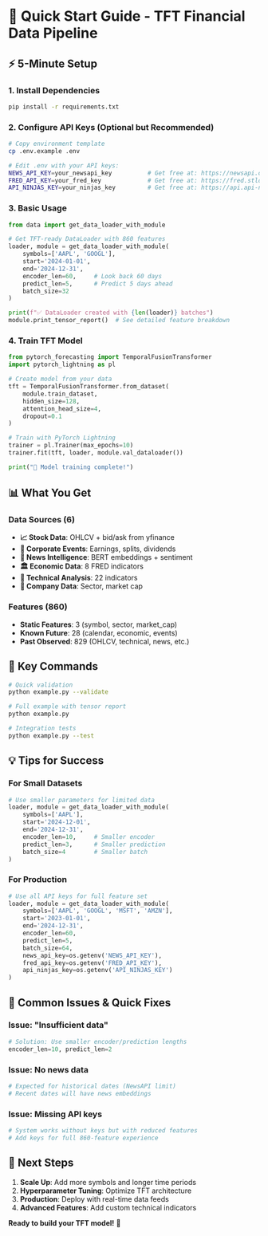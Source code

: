 # 🚀 Quick Start Guide - TFT Financial Data Pipeline

## ⚡ 5-Minute Setup

### 1. Install Dependencies

```bash
pip install -r requirements.txt
```

### 2. Configure API Keys (Optional but Recommended)

```bash
# Copy environment template
cp .env.example .env

# Edit .env with your API keys:
NEWS_API_KEY=your_newsapi_key          # Get free at: https://newsapi.org/
FRED_API_KEY=your_fred_key             # Get free at: https://fred.stlouisfed.org/
API_NINJAS_KEY=your_ninjas_key         # Get free at: https://api.api-ninjas.com/
```

### 3. Basic Usage

```python
from data import get_data_loader_with_module

# Get TFT-ready DataLoader with 860 features
loader, module = get_data_loader_with_module(
    symbols=['AAPL', 'GOOGL'],
    start='2024-01-01',
    end='2024-12-31',
    encoder_len=60,     # Look back 60 days
    predict_len=5,      # Predict 5 days ahead
    batch_size=32
)

print(f"✅ DataLoader created with {len(loader)} batches")
module.print_tensor_report()  # See detailed feature breakdown
```

### 4. Train TFT Model

```python
from pytorch_forecasting import TemporalFusionTransformer
import pytorch_lightning as pl

# Create model from your data
tft = TemporalFusionTransformer.from_dataset(
    module.train_dataset,
    hidden_size=128,
    attention_head_size=4,
    dropout=0.1
)

# Train with PyTorch Lightning
trainer = pl.Trainer(max_epochs=10)
trainer.fit(tft, loader, module.val_dataloader())

print("🎉 Model training complete!")
```

## 📊 What You Get

### Data Sources (6)

- **📈 Stock Data**: OHLCV + bid/ask from yfinance
- **📅 Corporate Events**: Earnings, splits, dividends
- **📰 News Intelligence**: BERT embeddings + sentiment
- **🏛️ Economic Data**: 8 FRED indicators
- **🔧 Technical Analysis**: 22 indicators
- **🏢 Company Data**: Sector, market cap

### Features (860)

- **Static Features**: 3 (symbol, sector, market_cap)
- **Known Future**: 28 (calendar, economic, events)
- **Past Observed**: 829 (OHLCV, technical, news, etc.)

## 🎯 Key Commands

```bash
# Quick validation
python example.py --validate

# Full example with tensor report
python example.py

# Integration tests
python example.py --test
```

## 💡 Tips for Success

### For Small Datasets

```python
# Use smaller parameters for limited data
loader, module = get_data_loader_with_module(
    symbols=['AAPL'],
    start='2024-12-01',
    end='2024-12-31',
    encoder_len=10,     # Smaller encoder
    predict_len=3,      # Smaller prediction
    batch_size=4        # Smaller batch
)
```

### For Production

```python
# Use all API keys for full feature set
loader, module = get_data_loader_with_module(
    symbols=['AAPL', 'GOOGL', 'MSFT', 'AMZN'],
    start='2023-01-01',
    end='2024-12-31',
    encoder_len=60,
    predict_len=5,
    batch_size=64,
    news_api_key=os.getenv('NEWS_API_KEY'),
    fred_api_key=os.getenv('FRED_API_KEY'),
    api_ninjas_key=os.getenv('API_NINJAS_KEY')
)
```

## 🔧 Common Issues & Quick Fixes

### Issue: "Insufficient data"

```python
# Solution: Use smaller encoder/prediction lengths
encoder_len=10, predict_len=2
```

### Issue: No news data

```python
# Expected for historical dates (NewsAPI limit)
# Recent dates will have news embeddings
```

### Issue: Missing API keys

```python
# System works without keys but with reduced features
# Add keys for full 860-feature experience
```

## 🚀 Next Steps

1. **Scale Up**: Add more symbols and longer time periods
2. **Hyperparameter Tuning**: Optimize TFT architecture
3. **Production**: Deploy with real-time data feeds
4. **Advanced Features**: Add custom technical indicators

**Ready to build your TFT model!** 🎯
